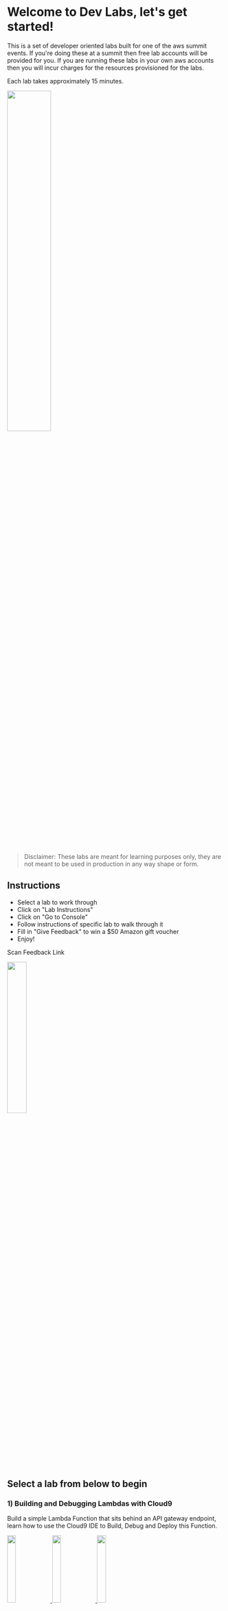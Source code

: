 # Welcome to Dev Labs, let's get started!

This is a set of developer oriented labs built for one of the aws summit events. If you're doing these at a summit then free lab accounts will be provided for you. If you are running these labs in your own aws accounts then you will incur charges for the resources provisioned for the labs.

Each lab takes approximately 15 minutes.

<img src="./media/DevLabsLogoSmall.png" width="45%">

> Disclaimer: These labs are meant for learning purposes only, they are not meant to be used in production in any way shape or form.


## Instructions

* Select a lab to work through
* Click on "Lab Instructions"
* Click on "Go to Console"
* Follow instructions of specific lab to walk through it
* Fill in "Give Feedback" to win a $50 Amazon gift voucher
* Enjoy!

Scan Feedback Link

<img src="./media/feedbackQR.png" width="30%">

## Select a lab from below to begin

### **1) Building and Debugging Lambdas with Cloud9**

Build a simple Lambda Function that sits behind an API gateway endpoint, learn how to use the Cloud9 IDE to Build, Debug and Deploy this Function.

<a href="http://bit.ly/2VoHVR9" target="_blank">
<img src="./media/labButton.png" width="20%">
</a>
<a href="https://console.aws.amazon.com/console/home" target="_blank">
<img src="./media/consoleButton.png" width="20%">
</a>
</a>
<a href="https://github.com/bikrambora/devlab-launchpad#thanks-for-completing-a-lab-hope-you-had-fun">
<img src="./media/feedbackButton.png" width="20%">
</a>


### **2) Build and run a Containerized web app using ECS & Docker**

In this lab we will learn how to build and run a containerised application. We will then use the Amazon Elastic Container Service to host and run this container in the Cloud.

<a href="http://bit.ly/2GO9YRD">
<img src="./media/labButton.png" width="20%">
</a>
<a href="https://console.aws.amazon.com/console/home">
<img src="./media/consoleButton.png" width="20%">
</a>
<a href="https://github.com/bikrambora/devlab-launchpad#thanks-for-completing-a-lab-hope-you-had-fun">
<img src="./media/feedbackButton.png" width="20%">
</a>


### **3) Getting started with AWS Serverless Application Model (AWS SAM)**

Build a sample serverless application using the AWS Serverless Application Model (AWS SAM). SAM is an open-source framework for building serverless applications.

<a href="http://bit.ly/2L6X99i">
<img src="./media/labButton.png" width="20%">
</a>
<a href="https://console.aws.amazon.com/console/home">
<img src="./media/consoleButton.png" width="20%">
</a>
<a href="https://github.com/bikrambora/devlab-launchpad#thanks-for-completing-a-lab-hope-you-had-fun">
<img src="./media/feedbackButton.png" width="20%">
</a>


### **4) Automate static website deployments to S3 using CodePipeline**

This lab walks you through the steps to host and deploy static websites to S3 using CodePipeline. 

<a href="http://bit.ly/2ZJRSHQ">
<img src="./media/labButton.png" width="20%">
</a>
<a href="https://console.aws.amazon.com/console/home">
<img src="./media/consoleButton.png" width="20%">
</a>
<a href="https://github.com/bikrambora/devlab-launchpad#thanks-for-completing-a-lab-hope-you-had-fun">
<img src="./media/feedbackButton.png" width="20%">
</a>


### **5) Build, Deploy and Operate full applications with Serverless backends in minutes using the AWS Amplify Framework**

In this workshop we'll learn how to build the Vote Rocket voting web application with React and the Amplify Framework

<a href="http://bit.ly/2DDymU3">
<img src="./media/labButton.png" width="20%">
</a>
<a href="https://console.aws.amazon.com/console/home">
<img src="./media/consoleButton.png" width="20%">
</a>
<a href="https://github.com/bikrambora/devlab-launchpad#thanks-for-completing-a-lab-hope-you-had-fun">
<img src="./media/feedbackButton.png" width="20%">
</a>

### **6) Build an AI Virtual Concierge using Amazon Sumerian**

In this lab you will be building a virtual concierge powered using Amazon Sumerian. 

<a href="http://bit.ly/2LaxkFz">
<img src="./media/labButton.png" width="20%">
</a>
<a href="https://console.aws.amazon.com/console/home">
<img src="./media/consoleButton.png" width="20%">
</a>
<a href="https://github.com/bikrambora/devlab-launchpad#thanks-for-completing-a-lab-hope-you-had-fun">
<img src="./media/feedbackButton.png" width="20%">
</a>


### **7) Build a Transit VPC and Egress Solution using TGW**

In this lab we will learn how to build and run a centralised NAT/Egress proxy solution using Transit Gateway.

<a href="http://bit.ly/2PyEGBb">
<img src="./media/labButton.png" width="20%">
</a>
<a href="https://console.aws.amazon.com/console/home">
<img src="./media/consoleButton.png" width="20%">
</a>
<a href="https://github.com/bikrambora/devlab-launchpad#thanks-for-completing-a-lab-hope-you-had-fun">
<img src="./media/feedbackButton.png" width="20%">
</a>


### **8) Securing Multi-tenant SaaS Applications Built On Serverless Microservices**

In this DevLab, you'll crack open the IDE to secure a SaaS platform built on a ReactJS web app and NodeJS serverless microservices.

<a href="http://bit.ly/2DAYPBS">
<img src="./media/labButton.png" width="20%">
</a>
<a href="https://console.aws.amazon.com/console/home">
<img src="./media/consoleButton.png" width="20%">
</a>
<a href="https://github.com/bikrambora/devlab-launchpad#thanks-for-completing-a-lab-hope-you-had-fun">
<img src="./media/feedbackButton.png" width="20%">
</a>


### **9) How to control & monitor microservices on AWS**

In this lab you'll learn how to use aws app mesh to monitor and rote traffic between your microservices.

<a href="http://bit.ly/2GNj6WE">
<img src="./media/labButton.png" width="20%">
</a>
<a href="https://console.aws.amazon.com/console/home">
<img src="./media/consoleButton.png" width="20%">
</a>
<a href="https://github.com/bikrambora/devlab-launchpad#thanks-for-completing-a-lab-hope-you-had-fun">
<img src="./media/feedbackButton.png" width="20%">
</a>


### **10) Explore GraphQL with AppSync and Transcribe**

The goal of this lab is to build a simple audio notes application that asynchronously generates a text transcription of voice notes

<a href="http://bit.ly/2GPqCAo">
<img src="./media/labButton.png" width="20%">
</a>
<a href="https://console.aws.amazon.com/console/home">
<img src="./media/consoleButton.png" width="20%">
</a>
<a href="https://github.com/bikrambora/devlab-launchpad#thanks-for-completing-a-lab-hope-you-had-fun">
<img src="./media/feedbackButton.png" width="20%">
</a>


### **11) Working effectively with the AWS Command Line Interface**

Learn how to become a super effecient user of the aws cli

<a href="http://bit.ly/2W5VMZz">
<img src="./media/labButton.png" width="20%">
</a>
<a href="https://console.aws.amazon.com/console/home">
<img src="./media/consoleButton.png" width="20%">
</a>
<a href="https://github.com/bikrambora/devlab-launchpad#thanks-for-completing-a-lab-hope-you-had-fun">
<img src="./media/feedbackButton.png" width="20%">
</a>


### **12) Turbocharging Reinforcement Learning with SageMakerRL**

This workshop shows you how you can parallelise the training of your reinforcement learning algorithms with SageMaker to get insanely fast turn around times & results for your reinforcement learning experiments.

<a href="http://bit.ly/2W5Wcz7">
<img src="./media/labButton.png" width="20%">
</a>
<a href="https://console.aws.amazon.com/console/home">
<img src="./media/consoleButton.png" width="20%">
</a>
<a href="https://github.com/bikrambora/devlab-launchpad#thanks-for-completing-a-lab-hope-you-had-fun">
<img src="./media/feedbackButton.png" width="20%">
</a>


### **13) Integrate Your Favourite Microsoft DevOps Tools With AWS**

This lab demonstrates how you can integrate AWS Elastic Beanstalk with Azure DevOps to automatically deploy an ASP.NET core MVC application. 

<a href="http://bit.ly/2GPWdCb">
<img src="./media/labButton.png" width="20%">
</a>
<a href="https://console.aws.amazon.com/console/home">
<img src="./media/consoleButton.png" width="20%">
</a>
<a href="https://github.com/bikrambora/devlab-launchpad#thanks-for-completing-a-lab-hope-you-had-fun">
<img src="./media/feedbackButton.png" width="20%">
</a>

### **14) Build a contact center for booking and checking appointment with AWS Connect/Lex/Lambda**

In this lab we, you will be building a contact center using Amazon Connect and integrating with Amazon Lex. 

<a href="http://bit.ly/2GEPBoY">
<img src="./media/labButton.png" width="20%">
</a>
<a href="https://console.aws.amazon.com/console/home">
<img src="./media/consoleButton.png" width="20%">
</a>
<a href="https://github.com/bikrambora/devlab-launchpad#thanks-for-completing-a-lab-hope-you-had-fun">
<img src="./media/feedbackButton.png" width="20%">
</a>

### **15) Build an office scheduler with Lex/DDB/Twilio**

This Lab will walk you through how you can use Amazon Lex with Twilio to create an office scheduler. Appointments will be facilitated with the afformentioned services and stored in DynamoDB.

<a href="http://bit.ly/2GDzVC7">
<img src="./media/labButton.png" width="20%">
</a>
<a href="https://console.aws.amazon.com/console/home">
<img src="./media/consoleButton.png" width="20%">
</a>
<a href="https://github.com/bikrambora/devlab-launchpad#thanks-for-completing-a-lab-hope-you-had-fun">
<img src="./media/feedbackButton.png" width="20%">
</a>


### **16) Build An Alexa-Hosted Fact Skill**

With an Alexa-hosted skill, you can build, edit, and publish a skill without leaving the developer console.

<a href="http://bit.ly/2L9rpAg">
<img src="./media/labButton.png" width="20%">
</a>
<a href="https://console.aws.amazon.com/console/home">
<img src="./media/consoleButton.png" width="20%">
</a>
<a href="https://github.com/bikrambora/devlab-launchpad#thanks-for-completing-a-lab-hope-you-had-fun">
<img src="./media/feedbackButton.png" width="20%">
</a>

### **17) Use Amazon Transcribe and Amazon Comprehend to analyze customer sentiment**

Use Amazon Transcribe and Amazon Comprehend to analyze customer sentiment

<a href="http://bit.ly/2vxb65D">
<img src="./media/labButton.png" width="20%">
</a>
<a href="https://console.aws.amazon.com/console/home">
<img src="./media/consoleButton.png" width="20%">
</a>
<a href="https://github.com/bikrambora/devlab-launchpad#thanks-for-completing-a-lab-hope-you-had-fun">
<img src="./media/feedbackButton.png" width="20%">
</a>

## Thanks for completing a lab, hope you had fun!
Please scan QR Code

<img src="./media/feedbackQR.png" width="40%">

We really appreciate your feedback and would love to hear about what you loved and what we can imnprove.

#### Please give us feedback so we can improve these labs.

